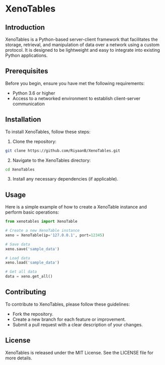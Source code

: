 
# XenoTables

## Introduction
XenoTables is a Python-based server-client framework that facilitates the storage, retrieval, and manipulation of data over a network using a custom protocol. It is designed to be lightweight and easy to integrate into existing Python applications.

## Prerequisites
Before you begin, ensure you have met the following requirements:
- Python 3.6 or higher
- Access to a networked environment to establish client-server communication

## Installation
To install XenoTables, follow these steps:
1. Clone the repository:
```bash
git clone https://github.com/RiyaanB/XenoTables.git
```
2. Navigate to the XenoTables directory:
```bash
cd XenoTables
```
3. Install any necessary dependencies (if applicable).

## Usage
Here is a simple example of how to create a XenoTable instance and perform basic operations:
```python
from xenotables import XenoTable

# Create a new XenoTable instance
xeno = XenoTable(ip='127.0.0.1', port=12345)

# Save data
xeno.save('sample_data')

# Load data
xeno.load('sample_data')

# Get all data
data = xeno.get_all()
```

## Contributing
To contribute to XenoTables, please follow these guidelines:
- Fork the repository.
- Create a new branch for each feature or improvement.
- Submit a pull request with a clear description of your changes.

## License
XenoTables is released under the MIT License. See the LICENSE file for more details.
